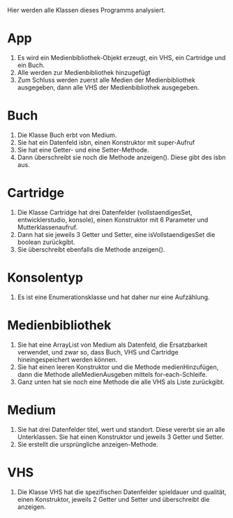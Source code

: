 Hier werden alle Klassen dieses Programms analysiert.
# App
1. Es wird ein Medienbibliothek-Objekt erzeugt, ein VHS, ein Cartridge und ein Buch.
2. Alle werden zur Medienbibliothek hinzugefügt
3. Zum Schluss werden zuerst alle Medien der Medienbibliothek ausgegeben, dann alle VHS der Medienbibliothek ausgegeben.

# Buch
1. Die Klasse Buch erbt von Medium.
2. Sie hat ein Datenfeld isbn, einen Konstruktor mit super-Aufruf
3. Sie hat eine Getter- und eine Setter-Methode. 
4. Dann überschreibt sie noch die Methode anzeigen(). Diese gibt des isbn aus.

# Cartridge
1. Die Klasse Cartridge hat drei Datenfelder (vollstaendigesSet, entwicklerstudio, konsole), einen Konstruktor mit 6 Parameter und Mutterklassenaufruf.
2. Dann hat sie jeweils 3 Getter und Setter, eine isVollstaendigesSet die boolean zurückgibt.
3. Sie überschreibt ebenfalls die Methode anzeigen().

# Konsolentyp
1. Es ist eine Enumerationsklasse und hat daher nur eine Aufzählung.

# Medienbibliothek
1. Sie hat eine ArrayList von Medium als Datenfeld, die Ersatzbarkeit verwendet, und zwar so, dass Buch, VHS und Cartridge hineingespeichert werden können.
2. Sie hat einen leeren Konstruktor und die Methode medienHinzufügen, dann die Methode alleMedienAusgeben mittels for-each-Schleife. 
3. Ganz unten hat sie noch eine Methode die alle VHS als Liste zurückgibt.

# Medium
1. Sie hat drei Datenfelder titel, wert und standort. Diese vererbt sie an alle Unterklassen. Sie hat einen Konstruktor und jeweils 3 Getter und Setter.
2. Sie erstellt die ursprüngliche anzeigen-Methode.

# VHS
1. Die Klasse VHS hat die spezifischen Datenfelder spieldauer und qualität, einen Konstruktor, jeweils 2 Getter und Setter und überschreibt die anzeigen.